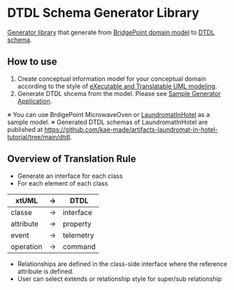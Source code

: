 # DTDL Schema Generator Library  
[Generator library](./DTDLSchemaGeneration/Kae.XTUML.Tools.Generator.DTDL/) that generate from [BridgePoint domain model](https://github.com/xtuml/bridgepoint) to [DTDL schema](https://docs.microsoft.com/en-us/azure/digital-twins/concepts-models).

## How to use  
1. Create conceptual information model for your conceptual domain according to the style of [eXecutable and Translatable UML modeling](https://xtuml.org/).  
1. Generate DTDL shcema from the model. Please see [Sample Generator Application](./DTDLSchemaGeneration/ConsoleAppDTDLGenerator/).  

※ You can use BrdigePoint MicrowaveOven or [LaundromatInHotel](https://github.com/kae-made/artifacts-laundromat-in-hotel-tutorial/tree/main/model/LaundromatInHotel) as a sample model.
※ Generated DTDL schemas of LaundromatInHotel are published at https://github.com/kae-made/artifacts-laundromat-in-hotel-tutorial/tree/main/dtdl.

## Overview of Translation Rule  
- Generate an interface for each class
- For each element of each class

|xtUML|->|DTDL|
|-|-|-|
|classe|->|interface|
|attribute|->|property|
|event|->|telemetry|
|operation|->|command|

- Relationships are defined in the class-side interface where the reference attribute is defined.
- User can select extends or relationship style for super/sub relationship


